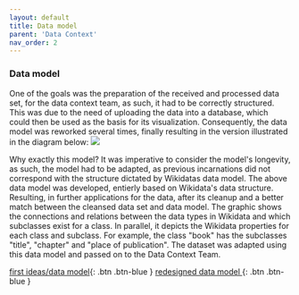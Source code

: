 ```yaml
---
layout: default
title: Data model
parent: 'Data Context' 
nav_order: 2
---
```


### Data model
One of the goals was the preparation of the received and processed data set, for the data context team, as such, it had to be correctly structured. This was due to the need of uploading the data into a database, which could then be used as the basis for its visualization. Consequently, the data model was reworked several times, finally resulting in the version illustrated in the diagram below:
<img src="https://user-images.githubusercontent.com/46645533/59503820-ade73380-8ea1-11e9-904f-e635717fcf41.jpg"  />

Why exactly this model? It was imperative to consider the model's longevity, as such, the model had to be adapted, as previous incarnations did not correspond with the structure dictated by Wikidatas data model. 
The above data model was developed, entierly based on Wikidata's data structure. Resulting, in further applications for the data, after its cleanup and a better match between the cleansed data set and data model. The graphic shows the connections and relations between the data types in Wikidata and which subclasses exist for a class. 
In parallel, it depicts the Wikidata properties for each class and subclass. For example, the class "book" has the subclasses "title", "chapter" and "place of publication". The dataset was adapted using this data model and passed on to the Data Context Team.

[first ideas/data model](https://github.com/code-openness/Documentation/wiki/Concrete-Example-of-our-Model){: .btn .btn-blue }
[redesigned data model ](https://github.com/code-openness/Data/issues/19){: .btn .btn-blue }
